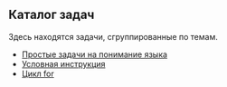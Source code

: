 ## Каталог задач

Здесь находятся задачи, сгруппированные по темам.

* [Простые задачи на понимание языка](nuts-and-bolts.md)
* [Условная инструкция](if-task.md)
* [Цикл for](cycle-task.md)
